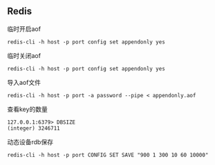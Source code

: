 ## Redis

临时开启aof

```shell
redis-cli -h host -p port config set appendonly yes
```

临时关闭aof

```shell
redis-cli -h host -p port config set appendonly yes
```

导入aof文件

```
redis-cli -h host -p port -a password --pipe < appendonly.aof
```

查看key的数量

```shell
127.0.0.1:6379> DBSIZE
(integer) 3246711
```

动态设备rdb保存

```shell
redis-cli -h host -p port CONFIG SET SAVE "900 1 300 10 60 10000"
```

























